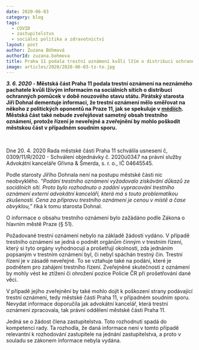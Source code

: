 ```yaml
---
date: 2020-06-03
category: blog
tags: 
  - COVID
  - zastupitelstvo
  - sociální politika a zdravotnictví
layout: post
author: Zuzana Böhmová
authorId: zuzana.bohmova
title: Praha 11 podala trestní oznámení kvůli lžím o distribuci ochranných pomůcek na sociálních sítích 
image: articles/2020/2020-06-03-tz-to.jpg
---
```


***3. 6. 2020* - Městská část Praha 11  podala trestní oznámení na neznámého pachatele kvůli lživým informacím na sociálních sítích o distribuci ochranných pomůcek v době nouzového stavu státu. Pirátský starosta Jiří Dohnal dementuje informaci, že trestní oznámení mělo směřovat na někoho z politických oponentů na Praze 11, jak se spekuluje v [médiích](https://zpravy.aktualne.cz/regiony/praha/praha-11-zaplatila-43-tisic-za-sepsani-trestniho-oznameni/r~01ec20b0a4d811ea80e60cc47ab5f122/). Městská část také nebude zveřejňovat samotný obsah trestního oznámení, protože řízení je neveřejné a zveřejnění by mohlo poškodit městskou část v případném soudním sporu.**

<br>

Dne 20. 4. 2020 Rada městské části Praha 11 schválila usnesení č, 0309/11/R/2020 - Schválení objednávky č. 2020ú0347 na právní služby Advokátní kanceláře Gřivna & Šmerda, s. r. o., IČ 04645545.

Podle starosty Jiřího Dohnala není na postupu městské části nic neobvyklého. *“Podání  trestního oznámení  vyžadovalo  získávání  důkazů ze sociálních sítí. Proto bylo rozhodnuto o zadání vypracování trestního oznámení externí advokátní kanceláří, která má s touto problematikou zkušenosti. Cena za přípravu trestního oznámení je cenou v místě a čase obvyklou,”* říká k tomu starosta Dohnal.

O  informace o obsahu trestního oznámení bylo zažádáno podle Zákona o hlavním městě Praze (§ 51). 

Požadované trestní oznámení nebylo na základě žádosti vydáno. V případě trestního oznámení se jedná o podnět orgánům činným v trestním řízení, který si tyto orgány vyhodnocují a prošetřují okolnosti, zda jednáním popsaným v trestním oznámení byl, či nebyl spáchán trestný čin. Trestní řízení je v zásadě neveřejné. To se vztahuje také na podání, které je podnětem pro zahájení trestního řízení. Zveřejněné skutečnosti z oznámení by mohly vést ke ztížení či ohrožení pozice Policie ČR při prošetřování dané věci.  

V případě jejího zveřejnění by také mohlo dojít k poškození strany podávající trestní oznámení, tedy městské části Praha 11, v případném soudním sporu. Nevydat informace  doporučila jak advokátní kancelář, která trestní oznámení zpracovala, tak právní oddělení městské části Praha 11. 

Jedná se o žádost člena zastupitelstva. Toto rozhodnutí spadá do kompetencí rady. Ta rozhodla, že daná informace není v tomto případě relevantní k rozhodování zastupitele na jednání zastupitelstva, a proto v souladu se zákonem informace nebyla vydána.


